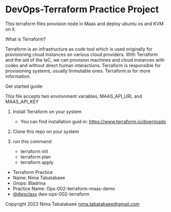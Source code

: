 # DevOps-Terraform Practice Project

This terraform files provision node in Maas and deploy ubuntu os and KVM on it.


What is Terraform?

Terraform is an infrastructure as code tool which is used originally for provisioning cloud instances on various cloud providers.
With Terraform and the aid of the IaC, we can provision machines and cloud instances with codes and without direct human interactions.
Terraform is responsible for provisioning systems, usually Immutable ones. Terraform.io for more information.

Get started guide:

This file accepts two environment variables, MAAS_API_URL and MAAS_API_KEY

1) Install Terraform on your system
    - You can find installation guid in: https://www.terraform.io/downloads

2) Clone this repo on your system

3) run this command:
    - terraform init
    - terraform plan
    - terraform apply



- Terraform Practice
- Name: Nima Tabatabaee
- Grops: Bladrina
- Practice Name: Ops-002-terraform-maas-demo
- [@dwsclass](https://github.com/dwsclass) dws-ops-002-terraform


Copyright 2022 Nima Tabatabaee <nima.tabatabaee@gmail.com>


